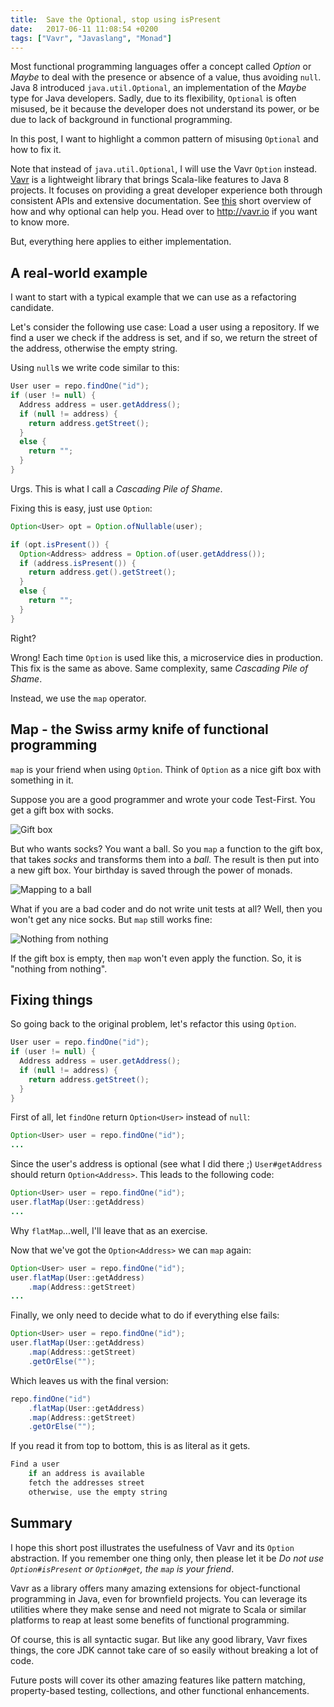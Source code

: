 ```yaml
---
title:  Save the Optional, stop using isPresent
date:   2017-06-11 11:08:54 +0200
tags: ["Vavr", "Javaslang", "Monad"]
---
```


Most functional programming languages offer a concept called _Option_ or _Maybe_ to deal with the presence or absence of a value, thus avoiding `null`. Java 8 introduced `java.util.Optional`, an implementation of the _Maybe_ type for Java developers.
Sadly, due to its flexibility, `Optional` is often misused, be it because the developer does not understand its power, or be due to lack of background in functional programming.

In this post, I want to highlight a common pattern of misusing `Optional` and how to fix it.

Note that instead of `java.util.Optional`, I will use the Vavr `Option` instead.
[Vavr](http://vavr.io) is a lightweight library that brings Scala-like features to Java 8 projects. It focuses on providing a great developer experience both through consistent APIs and extensive documentation.
See [this](https://dev.to/koenighotze/in-praise-of-vavrs-option) short overview of how and why optional can help you. Head over to <http://vavr.io> if you want to know more.

But, everything here applies to either implementation.

## A real-world example

I want to start with a typical example that we can use as a refactoring candidate.

Let's consider the following use case: Load a user using a repository. If we find a user we check if the address is set, and if so, we return the street of the address, otherwise the empty string.

Using `null`s we write code similar to this:

```java
User user = repo.findOne("id");
if (user != null) {
  Address address = user.getAddress();
  if (null != address) {
    return address.getStreet();
  }
  else {
    return "";
  }
}
```

Urgs. This is what I call a _Cascading Pile of Shame_.

Fixing this is easy, just use `Option`:

```java
Option<User> opt = Option.ofNullable(user);

if (opt.isPresent()) {
  Option<Address> address = Option.of(user.getAddress());
  if (address.isPresent()) {
    return address.get().getStreet();
  }
  else {
    return "";
  }
}
```

Right?

Wrong! Each time `Option` is used like this, a microservice dies in production.
This fix is the same as above. Same complexity, same _Cascading Pile of Shame_.

Instead, we use the `map` operator.

## Map - the Swiss army knife of functional programming

`map` is your friend when using `Option`. Think of `Option` as a nice gift box with something in it.

Suppose you are a good programmer and wrote your code Test-First. You get a gift box with socks.

![Gift box](https://thepracticaldev.s3.amazonaws.com/i/88y9k39meb0fkprr2gey.png)

But who wants socks? You want a ball. So you `map` a function to the gift box, that takes _socks_ and transforms them into a _ball_. The result is then put into a new gift box. Your birthday is saved through the power of monads.

![Mapping to a ball](https://thepracticaldev.s3.amazonaws.com/i/u5pk27u7ihefn1ybaomh.png)

What if you are a bad coder and do not write unit tests at all? Well, then you won't get any nice socks. But `map` still works fine:

![Nothing from nothing](https://thepracticaldev.s3.amazonaws.com/i/1w2ynj8vnztpbrl1cs0n.png)

If the gift box is empty, then `map` won't even apply the function. So, it is "nothing from nothing".

## Fixing things

So going back to the original problem, let's refactor this using `Option`.

```java
User user = repo.findOne("id");
if (user != null) {
  Address address = user.getAddress();
  if (null != address) {
    return address.getStreet();
  }
}
```

First of all, let `findOne` return `Option<User>` instead of `null`:

```java
Option<User> user = repo.findOne("id");
...
```

Since the user's address is optional (see what I did there ;) `User#getAddress` should return `Option<Address>`. This leads to the following code:

```java
Option<User> user = repo.findOne("id");
user.flatMap(User::getAddress)
...
```

Why `flatMap`...well, I'll leave that as an exercise.

Now that we've got the `Option<Address>` we can `map` again:

```java
Option<User> user = repo.findOne("id");
user.flatMap(User::getAddress)
    .map(Address::getStreet)
...
```

Finally, we only need to decide what to do if everything else fails:

```java
Option<User> user = repo.findOne("id");
user.flatMap(User::getAddress)
    .map(Address::getStreet)
    .getOrElse("");
```

Which leaves us with the final version:

```java
repo.findOne("id")
    .flatMap(User::getAddress)
    .map(Address::getStreet)
    .getOrElse("");
```

If you read it from top to bottom, this is as literal as it gets.

```java
Find a user
    if an address is available
    fetch the addresses street
    otherwise, use the empty string
```

## Summary

I hope this short post illustrates the usefulness of Vavr and its `Option` abstraction. If you remember one thing only, then please let it be _Do not use `Option#isPresent` or `Option#get`, the `map` is your friend_.

Vavr as a library offers many amazing extensions for object-functional programming in Java, even for brownfield projects. You can leverage its utilities where they make sense and need not migrate to Scala or similar platforms to reap at least some benefits of functional programming.

Of course, this is all syntactic sugar. But like any good library, Vavr fixes things, the core JDK cannot take care of so easily without breaking a lot of code.

Future posts will cover its other amazing features like pattern matching, property-based testing, collections, and other functional enhancements.
